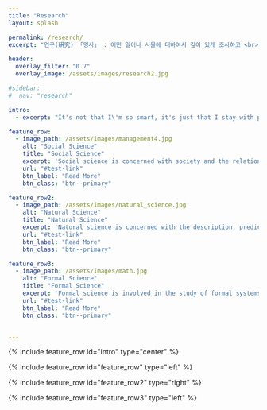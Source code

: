 ```yaml
---
title: "Research"
layout: splash

permalink: /research/
excerpt: "연구(硏究) 「명사」 : 어떤 일이나 사물에 대하여서 깊이 있게 조사하고 <br> 생각하여 진리를 따져 보는 일 <br> - \"연구\", 『표준국어대사전』, 국립국어원 (2018)"

header:
  overlay_filter: "0.7"
  overlay_image: /assets/images/research2.jpg

#sidebar:
#  nav: "research"

intro: 
  - excerpt: "It's not that I\'m so smart, it's just that I stay with problems longer - Albert Einstein - "

feature_row:
  - image_path: /assets/images/management4.jpg
    alt: "Social Science"
    title: "Social Science"
    excerpt: 'Social science is concerned with society and the relationships among individuals within a society'
    url: "#test-link"
    btn_label: "Read More"
    btn_class: "btn--primary"

feature_row2:
  - image_path: /assets/images/natural_science.jpg
    alt: "Natural Science"
    title: "Natural Science"
    excerpt: 'Natural science is concerned with the description, prediction, and understanding of natural phenomena based on empirical evidence from observation and experimentation.'
    url: "#test-link"
    btn_label: "Read More"
    btn_class: "btn--primary"

feature_row3:
  - image_path: /assets/images/math.jpg
    alt: "Formal Science"
    title: "Formal Science"
    excerpt: 'Formal science is involved in the study of formal systems. It includes mathematics, systems theory, and theoretical computer science.'
    url: "#test-link"
    btn_label: "Read More"
    btn_class: "btn--primary"


---
```




{% include feature_row id="intro" type="center" %}

{% include feature_row id="feature_row" type="left" %}

{% include feature_row id="feature_row2" type="right" %}

{% include feature_row id="feature_row3" type="left" %}